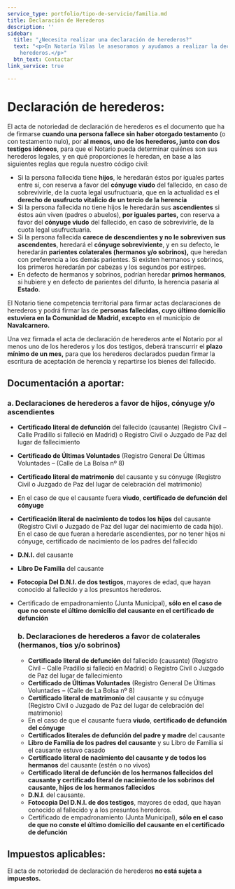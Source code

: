 ```yaml
---
service_type: portfolio/tipo-de-servicio/familia.md
title: Declaración de Herederos
description: ''
sidebar:
  title: "¿Necesita realizar una declaración de herederos?"
  text: "<p>En Notaría Vilas le asesoramos y ayudamos a realizar la declaración de
    herederos.</p>"
  btn_text: Contactar
link_service: true

---
```

# **Declaración de herederos:**

El acta de notoriedad de declaración de herederos es el documento que ha de firmarse **cuando una persona fallece sin haber otorgado testamento** (o con testamento nulo), por **al menos, uno de los herederos, junto con dos testigos idóneos**, para que el Notario pueda determinar quiénes son sus herederos legales, y en qué proporciones le heredan, en base a las siguientes reglas que regula nuestro código civil:

* Si la persona fallecida tiene **hijos**, le heredarán éstos por iguales partes entre sí, con reserva a favor del **cónyuge viudo** del fallecido, en caso de sobrevivirle, de la cuota legal usufructuaria, que en la actualidad es el **derecho de usufructo vitalicio de un tercio de la herencia**
* Si la persona fallecida no tiene hijos le heredarán sus **ascendientes** si éstos aún viven (padres o abuelos), **por iguales partes,** con reserva a favor del **cónyuge viudo** del fallecido, en caso de sobrevivirle, de la cuota legal usufructuaria.
* Si la persona fallecida **carece de descendientes y no le sobreviven sus ascendentes**, heredará el **cónyuge sobreviviente**, y en su defecto, le heredarán **parientes colaterales (hermanos y/o sobrinos),** que heredan con preferencia a los demás parientes. Si existen hermanos y sobrinos, los primeros heredarán por cabezas y los segundos por estirpes.
* En defecto de hermanos y sobrinos, podrían heredar **primos hermanos**, si hubiere y en defecto de parientes del difunto, la herencia pasaría al **Estado**.

El Notario tiene competencia territorial para firmar actas declaraciones de herederos y podrá firmar las de **personas fallecidas, cuyo último domicilio estuviera en la Comunidad de Madrid, excepto** en el municipio de **Navalcarnero.**

Una vez firmada el acta de declaración de herederos ante el Notario por al menos uno de los herederos y los dos testigos, deberá transcurrir el **plazo mínimo de un mes,** para que los herederos declarados puedan firmar la escritura de aceptación de herencia y repartirse los bienes del fallecido.

## **Documentación a aportar**:

### **a.** **Declaraciones de herederos a favor de hijos, cónyuge y/o ascendientes**

* **Certificado literal de defunción** del fallecido (causante) (Registro Civil – Calle Pradillo si falleció en Madrid) o Registro Civil o Juzgado de Paz del lugar de fallecimiento
* **Certificado de Últimas Voluntades** (Registro General De Últimas Voluntades – (Calle de La Bolsa nº 8)
* **Certificado literal de matrimonio** del causante y su cónyuge (Registro Civil o Juzgado de Paz del lugar de celebración del matrimonio)
* En el caso de que el causante fuera **viudo**, **certificado de defunción del cónyuge**
* **Certificación literal de nacimiento de todos los hijos** del causante (Registro Civil o Juzgado de Paz del lugar del nacimiento de cada hijo). En el caso de que fueran a heredarle ascendientes, por no tener hijos ni cónyuge, certificado de nacimiento de los padres del fallecido
* **D.N.I.** del causante
* **Libro De Familia** del causante
* **Fotocopia Del D.N.I. de dos testigos**, mayores de edad, que hayan conocido al fallecido y a los presuntos herederos.
* Certificado de empadronamiento (Junta Municipal), **sólo en el caso de que no conste el último domicilio del causante en el certificado de defunción**

  ### **b. Declaraciones de herederos a favor de colaterales (hermanos, tíos y/o sobrinos)**
  * **Certificado literal de defunción** del fallecido (causante) (Registro Civil – Calle Pradillo si falleció en Madrid) o Registro Civil o Juzgado de Paz del lugar de fallecimiento
  * **Certificado de Últimas Voluntades** (Registro General De Últimas Voluntades – (Calle de La Bolsa nº 8)
  * **Certificado literal de matrimonio** del causante y su cónyuge (Registro Civil o Juzgado de Paz del lugar de celebración del matrimonio)
  * En el caso de que el causante fuera **viudo**, **certificado de defunción del cónyuge**
  * **Certificados literales de defunción del padre y madre** del causante
  * **Libro de Familia de los padres del causante** y su Libro de Familia si el causante estuvo casado
  * **Certificado literal de nacimiento del causante y de todos los hermanos** del causante (estén o no vivos)
  * **Certificado literal de defunción de los hermanos fallecidos del causante y certificado literal de nacimiento de los sobrinos del causante, hijos de los hermanos fallecidos**
  * **D.N.I**. del causante.
  * **Fotocopia Del D.N.I. de dos testigos**, mayores de edad, que hayan conocido al fallecido y a los presuntos herederos.
  * Certificado de empadronamiento (Junta Municipal), **sólo en el caso de que no conste el último domicilio del causante en el certificado de defunción**

## **Impuestos aplicables:**

El acta de notoriedad de declaración de herederos **no está sujeta a impuestos.**